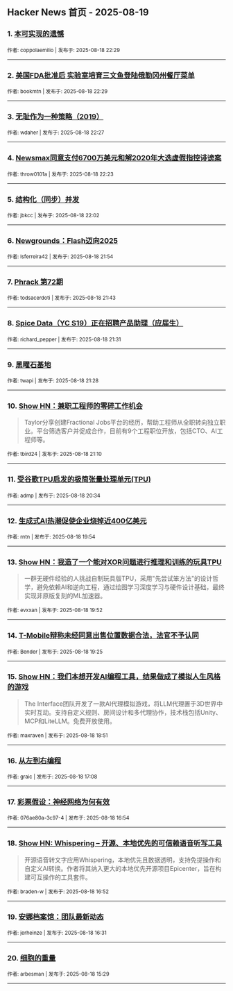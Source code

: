 ## Hacker News 首页 - 2025-08-19


### 1. [本可实现的遗憾](https://news.ycombinator.com/item?id=44945966)

<sub>作者: coppolaemilio | 发布于: 2025-08-18 22:29</sub>

---

### 2. [美国FDA批准后 实验室培育三文鱼登陆俄勒冈州餐厅菜单](https://news.ycombinator.com/item?id=44945959)

<sub>作者: bookmtn | 发布于: 2025-08-18 22:29</sub>

---

### 3. [无耻作为一种策略（2019）](https://news.ycombinator.com/item?id=44945943)

<sub>作者: wdaher | 发布于: 2025-08-18 22:27</sub>

---

### 4. [Newsmax同意支付6700万美元和解2020年大选虚假指控诽谤案](https://news.ycombinator.com/item?id=44945925)

<sub>作者: throw0101a | 发布于: 2025-08-18 22:23</sub>

---

### 5. [结构化（同步）并发](https://news.ycombinator.com/item?id=44945783)

<sub>作者: jbkcc | 发布于: 2025-08-18 22:02</sub>

---

### 6. [Newgrounds：Flash迈向2025](https://news.ycombinator.com/item?id=44945730)

<sub>作者: lsferreira42 | 发布于: 2025-08-18 21:54</sub>

---

### 7. [Phrack 第72期](https://news.ycombinator.com/item?id=44945660)

<sub>作者: todsacerdoti | 发布于: 2025-08-18 21:43</sub>

---

### 8. [Spice Data（YC S19）正在招聘产品助理（应届生）](https://news.ycombinator.com/item?id=44945562)

<sub>作者: richard_pepper | 发布于: 2025-08-18 21:31</sub>

---

### 9. [黑曜石基地](https://news.ycombinator.com/item?id=44945532)

<sub>作者: twapi | 发布于: 2025-08-18 21:28</sub>

---

### 10. [Show HN：兼职工程师的零碎工作机会](https://news.ycombinator.com/item?id=44945379)
> Taylor分享创建Fractional Jobs平台的经历，帮助工程师从全职转向独立职业。平台筛选客户并促成合作，目前有9个工程职位开放，包括CTO、AI工程师等。

<sub>作者: tbird24 | 发布于: 2025-08-18 21:10</sub>

---

### 11. [受谷歌TPU启发的极简张量处理单元(TPU)](https://news.ycombinator.com/item?id=44945008)

<sub>作者: admp | 发布于: 2025-08-18 20:34</sub>

---

### 12. [生成式AI热潮促使企业烧掉近400亿美元](https://news.ycombinator.com/item?id=44944620)

<sub>作者: rntn | 发布于: 2025-08-18 19:54</sub>

---

### 13. [Show HN：我造了一个能对XOR问题进行推理和训练的玩具TPU](https://news.ycombinator.com/item?id=44944592)
> 一群无硬件经验的人挑战自制玩具版TPU，采用"先尝试笨方法"的设计哲学，避免依赖AI和逆向工程，通过绘图学习深度学习与硬件设计基础，最终实现非原版复刻的ML加速器。

<sub>作者: evxxan | 发布于: 2025-08-18 19:52</sub>

---

### 14. [T-Mobile辩称未经同意出售位置数据合法，法官不予认同](https://news.ycombinator.com/item?id=44944291)

<sub>作者: Bender | 发布于: 2025-08-18 19:25</sub>

---

### 15. [Show HN：我们本想开发AI编程工具，结果做成了模拟人生风格的游戏](https://news.ycombinator.com/item?id=44943986)
> The Interface团队开发了一款AI代理模拟游戏，将LLM代理置于3D世界中实时互动。支持自定义规则、房间设计和多代理协作，技术栈包括Unity、MCP和LiteLLM。免费开放使用。

<sub>作者: maxraven | 发布于: 2025-08-18 18:51</sub>

---

### 16. [从左到右编程](https://news.ycombinator.com/item?id=44942936)

<sub>作者: graic | 发布于: 2025-08-18 17:08</sub>

---

### 17. [彩票假设：神经网络为何有效](https://news.ycombinator.com/item?id=44942761)

<sub>作者: 076ae80a-3c97-4 | 发布于: 2025-08-18 16:54</sub>

---

### 18. [Show HN: Whispering – 开源、本地优先的可信赖语音听写工具](https://news.ycombinator.com/item?id=44942731)
> 开源语音转文字应用Whispering，本地优先且数据透明，支持免提操作和自定义AI转换。作者将其纳入更大的本地优先开源项目Epicenter，旨在构建可互操作的工具套件。

<sub>作者: braden-w | 发布于: 2025-08-18 16:52</sub>

---

### 19. [安娜档案馆：团队最新动态](https://news.ycombinator.com/item?id=44942501)

<sub>作者: jerheinze | 发布于: 2025-08-18 16:31</sub>

---

### 20. [细胞的重量](https://news.ycombinator.com/item?id=44941711)

<sub>作者: arbesman | 发布于: 2025-08-18 15:29</sub>

---
